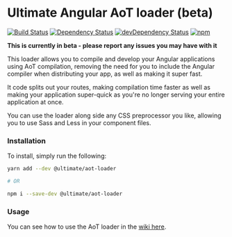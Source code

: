 # Ultimate Angular AoT loader (beta)

[![Build Status][circle-badge]][circle-badge-url]
[![Dependency Status][david-badge]][david-badge-url]
[![devDependency Status][david-dev-badge]][david-dev-badge-url]
[![npm][npm-badge]][npm-badge-url]

**This is currently in beta - please report any issues you may have with it**

This loader allows you to compile and develop your Angular applications using AoT compilation, removing the need for you to include the Angular compiler when distributing your app, as well as making it super fast.

It code splits out your routes, making compilation time faster as well as making your application super-quick as you're no longer serving your entire application at once.

You can use the loader along side any CSS preprocessor you like, allowing you to use Sass and Less in your component files.

### Installation

To install, simply run the following:

```bash
yarn add --dev @ultimate/aot-loader

# OR

npm i --save-dev @ultimate/aot-loader
```

### Usage

You can see how to use the AoT loader in the [wiki here](https://github.com/UltimateAngular/aot-loader/wiki).

[circle-badge]: https://circleci.com/gh/UltimateAngular/aot-loader.svg?style=shield
[circle-badge-url]: https://circleci.com/gh/UltimateAngular/aot-loader
[david-badge]: https://david-dm.org/UltimateAngular/aot-loader.svg
[david-badge-url]: https://david-dm.org/UltimateAngular/aot-loader
[david-dev-badge]: https://david-dm.org/UltimateAngular/aot-loader/dev-status.svg
[david-dev-badge-url]: https://david-dm.org/UltimateAngular/aot-loader?type=dev
[npm-badge]: https://img.shields.io/npm/v/@ultimate/aot-loader.svg
[npm-badge-url]: https://www.npmjs.com/package/@ultimate/aot-loader
